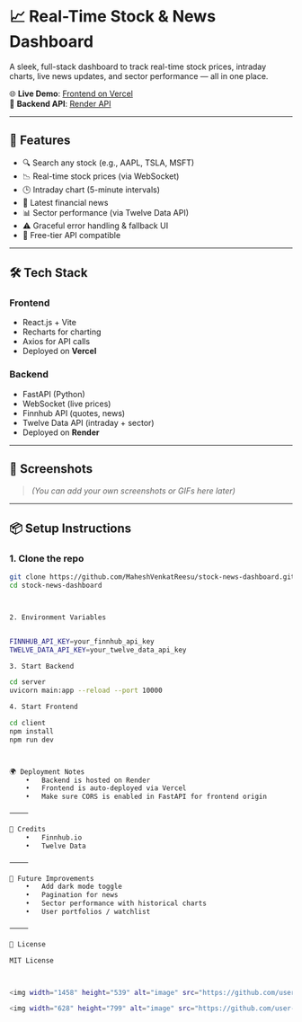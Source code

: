 # 📈 Real-Time Stock & News Dashboard

A sleek, full-stack dashboard to track real-time stock prices, intraday charts, live news updates, and sector performance — all in one place.

🌐 **Live Demo**: [Frontend on Vercel](https://stock-news-dashboard-htfuo0y63-maheshvenkatreesus-projects.vercel.app)  
🔧 **Backend API**: [Render API](https://stock-news-backend-hc0n.onrender.com)

---

## 🚀 Features

- 🔍 Search any stock (e.g., AAPL, TSLA, MSFT)
- 📉 Real-time stock prices (via WebSocket)
- 🕒 Intraday chart (5-minute intervals)
- 📰 Latest financial news
- 📊 Sector performance (via Twelve Data API)
- ⚠️ Graceful error handling & fallback UI
- 🔐 Free-tier API compatible

---

## 🛠️ Tech Stack

### Frontend
- React.js + Vite
- Recharts for charting
- Axios for API calls
- Deployed on **Vercel**

### Backend
- FastAPI (Python)
- WebSocket (live prices)
- Finnhub API (quotes, news)
- Twelve Data API (intraday + sector)
- Deployed on **Render**

---

## 📸 Screenshots

> _(You can add your own screenshots or GIFs here later)_

---

## 📦 Setup Instructions

### 1. Clone the repo

```bash
git clone https://github.com/MaheshVenkatReesu/stock-news-dashboard.git
cd stock-news-dashboard



2. Environment Variables


FINNHUB_API_KEY=your_finnhub_api_key
TWELVE_DATA_API_KEY=your_twelve_data_api_key

3. Start Backend

cd server
uvicorn main:app --reload --port 10000

4. Start Frontend

cd client
npm install
npm run dev



🌍 Deployment Notes
	•	Backend is hosted on Render
	•	Frontend is auto-deployed via Vercel
	•	Make sure CORS is enabled in FastAPI for frontend origin

⸻

🙌 Credits
	•	Finnhub.io
	•	Twelve Data

⸻

🧠 Future Improvements
	•	Add dark mode toggle
	•	Pagination for news
	•	Sector performance with historical charts
	•	User portfolios / watchlist

⸻

📄 License

MIT License



<img width="1458" height="539" alt="image" src="https://github.com/user-attachments/assets/8a7850ec-3f1d-43b8-99a5-8348420fff71" />

<img width="628" height="799" alt="image" src="https://github.com/user-attachments/assets/9353b11e-a4f4-415a-b353-9b5fb015e147" />
